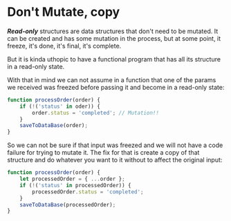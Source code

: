 # Don't Mutate, copy

***Read-only*** structures are data structures that don't need to be mutated. It can be created and has some mutation in the process, but at some point, it freeze, it's done, it's final, it's complete.

But it is kinda uthopic to have a functional program that has all its structure in a read-only state. 

With that in mind we can not assume in a function that one of the params we received was freezed before passing it and become in a read-only state:

```js
function processOrder(order) {
    if (!('status' in oder)) {
        order.status = 'completed'; // Mutation!!
    }
    saveToDataBase(order);
}
```

So we can not be sure if that input was freezed and we will not have a code failure for trying to mutate it. The fix for that is create a copy of that structure and do whatever you want to it without to affect the original input:

```js
function processOrder(order) {
    let processedOrder = { ...order };
    if (!('status' in processedOrder)) {
        processedOrder.status = 'completed';
    }
    saveToDataBase(processedOrder);
}
```